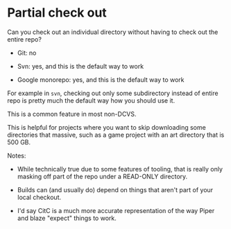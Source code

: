 # Partial check out

Can you check out an individual directory without having to check out the entire repo?

  * Git: no

  * Svn: yes, and this is the default way to work
 
  * Google monorepo: yes, and this is the default way to work

For example in `svn`, checking out only some subdirectory instead of entire repo is pretty much the default way how you should use it.

This is a common feature in most non-DCVS. 

This is helpful for projects where you want to skip downloading some directories that massive, such as a game project with an art directory that is 500 GB.

Notes:

* While technically true due to some features of tooling, that is really only masking off part of the repo under a READ-ONLY directory.

* Builds can (and usually do) depend on things that aren't part of your local checkout.

* I'd say CitC is a much more accurate representation of the way Piper and blaze "expect" things to work.
